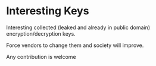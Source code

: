 # Interesting Keys

Interesting collected (leaked and already in public domain) encryption/decryption keys.

Force vendors to change them and society will improve.


Any contribution is welcome
